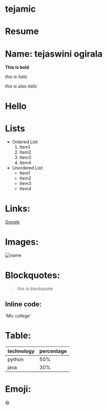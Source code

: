 # tejamic

# Resume 

# Name: tejaswini ogirala

**This is bold**

*this is italic*

_this is also italic_

<h1>Hello</h1>

# Lists
- Ordered List:
    1. Item1
    2. Item2
    3. Item3
    4. Item4
- Unordered List:
    * Item1
    * Item2
    * Item3
    * Item4
# Links:
[Google](www.google.com)

# Images:
![name](https://upload.wikimedia.org/wikipedia/en/b/bd/Doraemon_character.png)

# Blockquotes:
> this is blockquote

## Inline code:
'Mic college'

# Table:
technology | percentage 
---------- | ----------
python     | 50%
java       | 30%

# Emoji:
:smile:
